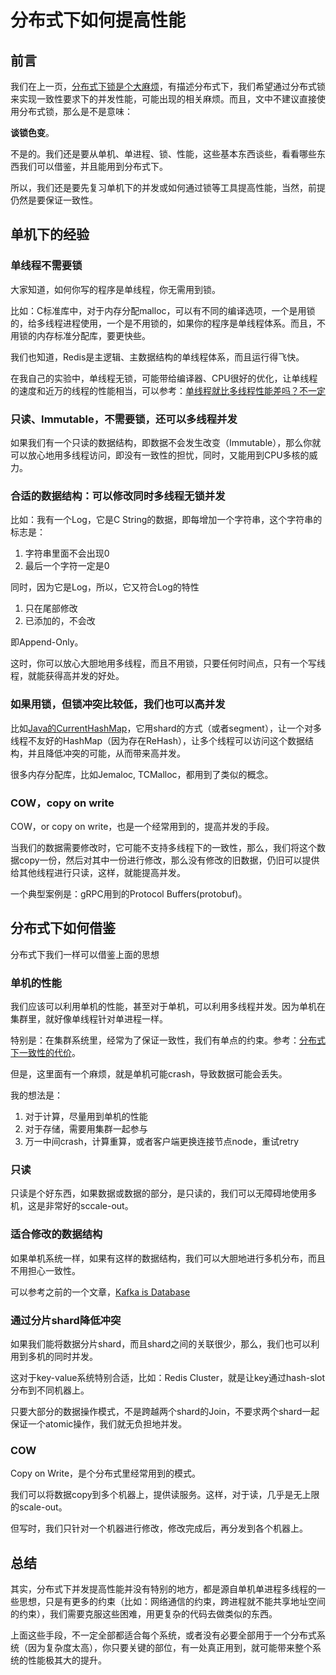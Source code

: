 # 分布式下如何提高性能

## 前言

我们在上一页，[分布式下锁是个大麻烦](lock-is-bad.md)，有描述分布式下，我们希望通过分布式锁来实现一致性要求下的并发性能，可能出现的相关麻烦。而且，文中不建议直接使用分布式锁，那么是不是意味：

**谈锁色变**。

不是的。我们还是要从单机、单进程、锁、性能，这些基本东西谈些，看看哪些东西我们可以借鉴，并且能用到分布式下。

所以，我们还是要先复习单机下的并发或如何通过锁等工具提高性能，当然，前提仍然是要保证一致性。

## 单机下的经验

### 单线程不需要锁

大家知道，如何你写的程序是单线程，你无需用到锁。

比如：C标准库中，对于内存分配malloc，可以有不同的编译选项，一个是用锁的，给多线程进程使用，一个是不用锁的，如果你的程序是单线程体系。而且，不用锁的内存标准分配库，要更快些。

我们也知道，Redis是主逻辑、主数据结构的单线程体系，而且运行得飞快。

在我自己的实验中，单线程无锁，可能带给编译器、CPU很好的优化，让单线程的速度和近万的线程的性能相当，可以参考：[单线程就比多线程性能差吗？不一定](https://zhuanlan.zhihu.com/p/397039359)

### 只读、Immutable，不需要锁，还可以多线程并发

如果我们有一个只读的数据结构，即数据不会发生改变（Immutable），那么你就可以放心地用多线程访问，即没有一致性的担忧，同时，又能用到CPU多核的威力。

### 合适的数据结构：可以修改同时多线程无锁并发

比如：我有一个Log，它是C String的数据，即每增加一个字符串，这个字符串的标志是：

1. 字符串里面不会出现0
2. 最后一个字符一定是0

同时，因为它是Log，所以，它又符合Log的特性

1. 只在尾部修改
2. 已添加的，不会改

即Append-Only。

这时，你可以放心大胆地用多线程，而且不用锁，只要任何时间点，只有一个写线程，就能获得高并发的好处。

### 如果用锁，但锁冲突比较低，我们也可以高并发

比如[Java的CurrentHashMap](https://dzone.com/articles/how-concurrenthashmap-works-internally-in-java)，它用shard的方式（或者segment），让一个对多线程不友好的HashMap（因为存在ReHash），让多个线程可以访问这个数据结构，并且降低冲突的可能，从而带来高并发。

很多内存分配库，比如Jemaloc, TCMalloc，都用到了类似的概念。

### COW，copy on write

COW，or copy on write，也是一个经常用到的，提高并发的手段。

当我们的数据需要修改时，它可能不支持多线程下的一致性，那么，我们将这个数据copy一份，然后对其中一份进行修改，那么没有修改的旧数据，仍旧可以提供给其他线程进行只读，这样，就能提高并发。

一个典型案例是：gRPC用到的Protocol Buffers(protobuf)。

## 分布式下如何借鉴

分布式下我们一样可以借鉴上面的思想

### 单机的性能

我们应该可以利用单机的性能，甚至对于单机，可以利用多线程并发。因为单机在集群里，就好像单线程针对单进程一样。

特别是：在集群系统里，经常为了保证一致性，我们有单点的约束。参考：[分布式下一致性的代价](cost-of-consistency.md)。

但是，这里面有一个麻烦，就是单机可能crash，导致数据可能会丢失。

我的想法是：

1. 对于计算，尽量用到单机的性能
2. 对于存储，需要用集群一起参与
3. 万一中间crash，计算重算，或者客户端更换连接节点node，重试retry

### 只读

只读是个好东西，如果数据或数据的部分，是只读的，我们可以无障碍地使用多机，这是非常好的sccale-out。

### 适合修改的数据结构

如果单机系统一样，如果有这样的数据结构，我们可以大胆地进行多机分布，而且不用担心一致性。

可以参考之前的一个文章，[Kafka is Database](https://zhuanlan.zhihu.com/p/392645152)

### 通过分片shard降低冲突

如果我们能将数据分片shard，而且shard之间的关联很少，那么，我们也可以利用到多机的同时并发。

这对于key-value系统特别合适，比如：Redis Cluster，就是让key通过hash-slot分布到不同机器上。

只要大部分的数据操作模式，不是跨越两个shard的Join，不要求两个shard一起保证一个atomic操作，我们就无负担地并发。

### COW

Copy on Write，是个分布式里经常用到的模式。

我们可以将数据copy到多个机器上，提供读服务。这样，对于读，几乎是无上限的scale-out。

但写时，我们只针对一个机器进行修改，修改完成后，再分发到各个机器上。

## 总结

其实，分布式下并发提高性能并没有特别的地方，都是源自单机单进程多线程的一些思想，只是有更多的约束（比如：网络通信的约束，跨进程就不能共享地址空间的约束），我们需要克服这些困难，用更复杂的代码去做类似的东西。

上面这些手段，不一定全部都适合每个系统，或者没有必要全部用于一个分布式系统（因为复杂度太高），你只要关键的部位，有一处真正用到，就可能带来整个系统的性能极其大的提升。